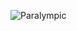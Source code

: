 ![Paralympic](https://user-images.githubusercontent.com/79040885/128080428-466bf568-a670-452d-bf11-bee09cad83bb.png)
